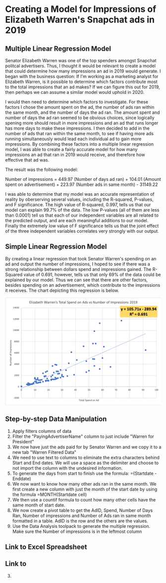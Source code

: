 # Creating a Model for Impressions of Elizabeth Warren's Snapchat ads in 2019

## Multiple Linear Regression Model
Senator Elizabeth Warren was one of the top spenders amongst Snapchat politcal advertisers.  Thus, I thought it would be relevant to create a model that could determine how many impressions an ad in 2019 would generate. I began with the business question: If I'm working as a marketing analyst for Elizabeth Warren, is it possible to determine which factors contribute most to the total impressions that an ad makes?  If we can figure this out for 2019, then perhaps we can assume a similar model would uphold in 2020.

I would then need to determine which factors to investigate. For these factors I chose the amount spent on the ad, the number of ads ran within the same month, and the number of days the ad ran.  The amount spent and number of days the ad ran seemed to be obvious choices, since logically spening more should result in more impressions and an ad that runs longer has more days to make these impressions.  I then decided to add in the number of ads that ran within the same month, to see if having more ads running simultaneously would lead each individual ad to gain more impressions.  By combining these factors into a multiple linear regression model, I was able to create a fairly accurate model for how many impressions an ad that ran in 2019 would receive, and therefore how effective that ad was.

The result was the following model:

Number of impressions = 449.97 (Number of days ad ran) + 104.01 (Amount spent on advertisement) + 223.97 (Number ads in same month) - 31149.22

I was able to determine that my model was an accurate representation of reality by oberserving several values, including the R-squared, P-values, and F significance. The high value of R-squared, 0.997, tells us that our model can explain 99.7% of the data.  The low P-values (all of them are less than 0.0001) tell us that each of our independent variables are all related to the predicted output, and are each meaningful additions to our model.  Finally the extremely low value of F significance tells us that the joint effect of the three independent variables correlates very strongly with our output.
 
## Simple Linear Regression Model
By creating a linear regression that took Senator Warren's spending on an ad and output the number of impressions, I hoped to see if there was a strong relationship between dollars spend and impressions gained.  The R-Squared value of 0.691, however, tells us that only 69% of the data could be explained by our model.  Thus we can see that there are other factors, besides spending on an advertisement, which contribute to the impressions it receives.  The chart depicting this regression is below.

![chartimage](https://github.com/diallo-scott/elizabeth-warren-model-for-snapchat-ad-effectiveness/blob/master/Simple%20Linear%20Regression.png)

## Step-by-step Data Manipulation
1. Apply filters columns of data
2. Filter the "PayingAdvertiserName" column to just include "Warren for President"
3. We now have just the ads paid for by Senator Warren and we copy it to a new tab "Warren Filtered Data"
4. We need to use text to columns to eliminate the extra characters behind Start and End dates.  We will use a space as the delimiter and choose to not import the column with the undesired information.
5. To generate the days from start to finish use the formula: =(Startdate - Enddate)
6. We now want to know how many other ads ran in the same month.  We first create a new column with just the month of the start date by using the formula =MONTH(Startdate cell)
7. We then use a countif formula to count how many other cells have the same month of start date.
8. We now create a pivot table to get the AdID, Spend, Number of Days Ran, Number of impressions and Number of Ads ran in same month formatted in a table. AdID is the row and the others are the values.
9. Use the Data Analysis toolpack to generate the multiple regression.  Make sure the Number of impressions is in the leftmost column

## Link to Excel Spreadsheet

## Link to 
3. 




